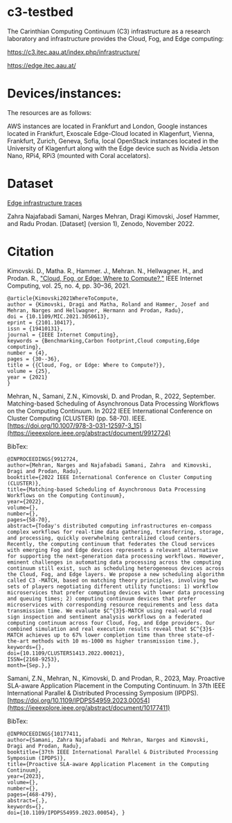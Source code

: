 # c3-testbed

The Carinthian Computing Continuum (C3) infrastructure as a research laboratory and infrastructure provides the Cloud, Fog, and Edge computing:

https://c3.itec.aau.at/index.php/infrastructure/

https://edge.itec.aau.at/

# Devices/instances:

The resources are as follows:

AWS instances are located in Frankfurt and London, Google instances located in Frankfurt, Exoscale Edge-Cloud located in Klagenfurt, Vienna, Frankfurt, Zurich, Geneva, Sofia, local OpenStack instances located in the University of Klagenfurt along with the Edge device such as Nvidia Jetson Nano, RPi4, RPi3 (mounted with Coral accelators).

# Dataset

[Edge infrastructure traces](https://zenodo.org/record/7311294)

Zahra Najafabadi Samani, Narges Mehran, Dragi Kimovski, Josef Hammer, and Radu Prodan. [Dataset] (version 1), Zenodo, November 2022.


# Citation

Kimovski. D., Matha. R., Hammer. J., Mehran. N., Hellwagner. H., and Prodan. R., ["Cloud, Fog, or Edge: Where to Compute?,"](https://ieeexplore.ieee.org/document/9321525/) IEEE Internet Computing, vol. 25, no. 4, pp. 30–36, 2021.

```
@article{Kimovski2021WhereToCompute,
author = {Kimovski, Dragi and Matha, Roland and Hammer, Josef and Mehran, Narges and Hellwagner, Hermann and Prodan, Radu},
doi = {10.1109/MIC.2021.3050613},
eprint = {2101.10417},
issn = {19410131},
journal = {IEEE Internet Computing},
keywords = {Benchmarking,Carbon footprint,Cloud computing,Edge computing},
number = {4},
pages = {30--36},
title = {{Cloud, Fog, or Edge: Where to Compute?}},
volume = {25},
year = {2021}
}
```



Mehran, N., Samani, Z.N., Kimovski, D. and Prodan, R., 2022, September. Matching-based Scheduling of Asynchronous Data Processing Workflows on the Computing Continuum. In 2022 IEEE International Conference on Cluster Computing (CLUSTER) (pp. 58-70). IEEE. [https://doi.org/10.1007/978-3-031-12597-3_15](https://ieeexplore.ieee.org/abstract/document/9912724)

BibTex:
```
@INPROCEEDINGS{9912724,  
author={Mehran, Narges and Najafabadi Samani, Zahra  and Kimovski, Dragi and Prodan, Radu},  
booktitle={2022 IEEE International Conference on Cluster Computing (CLUSTER)},   
title={Matching-based Scheduling of Asynchronous Data Processing Workflows on the Computing Continuum},   
year={2022},  
volume={},  
number={},  
pages={58-70},  
abstract={Today's distributed computing infrastructures en-compass complex workflows for real-time data gathering, transferring, storage, and processing, quickly overwhelming centralized cloud centers. Recently, the computing continuum that federates the Cloud services with emerging Fog and Edge devices represents a relevant alternative for supporting the next-generation data processing workflows. However, eminent challenges in automating data processing across the computing continuum still exist, such as scheduling heterogeneous devices across the Cloud, Fog, and Edge layers. We propose a new scheduling algorithm called C3 -MATCH, based on matching theory principles, involving two sets of players negotiating different utility functions: 1) workflow microservices that prefer computing devices with lower data processing and queuing times; 2) computing continuum devices that prefer microservices with corresponding resource requirements and less data transmission time. We evaluate $C^{3}$-MATCH using real-world road sign inspection and sentiment analysis workflows on a federated computing continuum across four Cloud, Fog, and Edge providers. Our combined simulation and real execution results reveal that $C^{3}$-MATCH achieves up to 67% lower completion time than three state-of-the-art methods with 10 ms-1000 ms higher transmission time.},  
keywords={},  
doi={10.1109/CLUSTER51413.2022.00021},  
ISSN={2168-9253},  
month={Sep.},}
```


Samani, Z.N., Mehran, N., Kimovski, D. and Prodan, R., 2023, May. Proactive SLA-aware Application Placement in the Computing Continuum. In 37th IEEE International Parallel & Distributed Processing Symposium (IPDPS). [https://doi.org/10.1109/IPDPS54959.2023.00054](https://ieeexplore.ieee.org/abstract/document/10177411)

BibTex:
```
@INPROCEEDINGS{10177411,  
author={Samani, Zahra Najafabadi and Mehran, Narges and Kimovski, Dragi and Prodan, Radu},  
booktitle={37th IEEE International Parallel & Distributed Processing Symposium (IPDPS)},   
title={Proactive SLA-aware Application Placement in the Computing Continuum},   
year={2023},  
volume={},  
number={},  
pages={468-479},  
abstract={.},  
keywords={},  
doi={10.1109/IPDPS54959.2023.00054}, }
```


